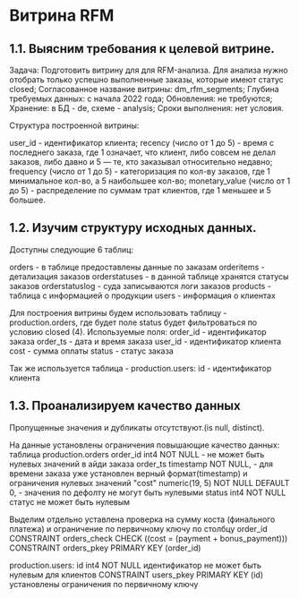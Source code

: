 # Витрина RFM

## 1.1. Выясним требования к целевой витрине.

Задача: Подготовить витрину для для RFM-анализа. Для анализа нужно отобрать только успешно выполненные заказы, которые имеют статус closed;
Согласованное название витрины: dm_rfm_segments;
Глубина требуемых данных: с начала 2022 года;
Обновления: не требуются;
Хранение: в БД - de, схеме - analysis;
Сроки выполнения: нет условия.

Структура построенной витрины: 

user_id - идентификатор клиента;
recency (число от 1 до 5) - время с последнего заказа, где 1 означает, что клиент, либо совсем не делал заказов, либо давно и 5 — те, кто заказывал относительно недавно;
frequency (число от 1 до 5) - категоризация по кол-ву заказов, где 1 минимальное кол-во, а 5 наибольшее кол-во;
monetary_value (число от 1 до 5) - распределение по суммам трат клиентов, где 1 меньшее и 5 большее. 

## 1.2. Изучим структуру исходных данных.

Доступны следующие 6 таблиц:

orders - в таблице предоставлены данные по заказам
orderitems - детализация заказов
orderstatuses - в данной таблице хранятся статусы заказов
orderstatuslog - суда записываются логи заказов 
products - таблица с информацией о продукции 
users - информация о клиентах 

Для построения витрины будем использовать таблицу - production.orders, где будет поле status будет фильтроваться по условию closed (4). Используемые поля: 
order_id - идентификатор заказа
order_ts - дата и время заказа
user_id - идентификатор клиента
cost - сумма оплаты 
status - статус заказа

Так же используется таблица - production.users:
id - идентификатор клиента 

## 1.3. Проанализируем качество данных

Пропущенные значения и дубликаты отсутствуют.(is null, distinct).

На данные установлены ограничения повышающие качество данных: 
таблица production.orders
order_id int4 NOT NULL - не может быть нулевых значений в айди заказа
order_ts timestamp NOT NULL, - для времени заказа уже установлен верный формат(timestamp) и ограничения нулевых значений 
"cost" numeric(19, 5) NOT NULL DEFAULT 0, - значения по дефолту не могут быть нулевыми
status int4 NOT NULL статус не может быть нулевым

Выделим отдельно уставлена проверка на сумму коста (финального платежа) и ограничение по первичному ключу по столбцу order_id
CONSTRAINT orders_check CHECK ((cost = (payment + bonus_payment)))
CONSTRAINT orders_pkey PRIMARY KEY (order_id)

production.users: 
id int4 NOT NULL идентификатор не может быть нулевым для клиентов 
CONSTRAINT users_pkey PRIMARY KEY (id) установлены ограничения по первичному ключу 
